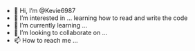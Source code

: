 - 👋 Hi, I’m @Kevie6987
- 👀 I’m interested in ... learning how to read and write the code
- 🌱 I’m currently learning ...
- 💞️ I’m looking to collaborate on ...
- 📫 How to reach me ...

<!---
Kevie6987/Kevie6987 is a ✨ special ✨ repository because its `README.md` (this file) appears on your GitHub profile.
You can click the Preview link to take a look at your changes.
--->
